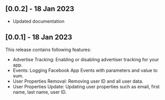 ## [0.0.2] - 18 Jan 2023

- Updated documentation

## [0.0.1] - 18 Jan 2023

This release contains following features:

- Advertise Tracking: Enabling or disabling advertiser tracking for your app.
- Events: Logging Facebook App Events with parameters and value to sum.
- User Properties Removal: Removing user ID and all user data.
- User Properties Update: Updating user properties such as email, first name, last name, user ID.

